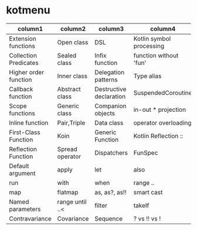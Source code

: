  # kotmenu

 | column1 | column2 | column3 | column4 |
  --- | --- | --- | --- |
 | Extension functions | Open class | DSL | Kotlin symbol processing |
 | Collection Predicates | Sealed class | Infix function | function without 'fun' |
 | Higher order function | Inner class | Delegation patterns | Type alias |
 | Callback function | Abstract class | Destructive declaration | SuspendedCoroutine |
 | Scope functions | Generic class | Companion objects | in-out * projection |
 | Inline function | Pair,Triple | Data class | operator overloading |
 | First-Class Function | Koin | Generic Function | Kotlin Reflection :: |
 | Reflection Function | Spread operator | Dispatchers | FunSpec |
 | Default argument | apply | let | also |
 | run | with | when | range .. |
 | map | flatmap | as, as?, as!! | smart cast |
 | Named parameters | range until ..< | filter | takeIf |
 | Contravariance | Covariance | Sequence | ? vs !! vs !|











 




